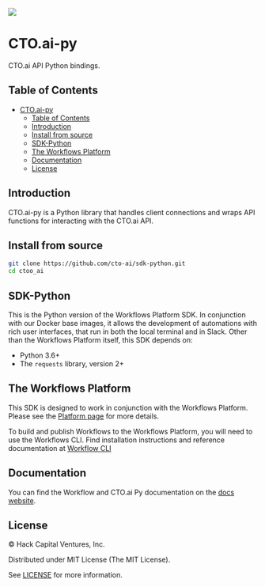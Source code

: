 ![](https://cto.ai/static/sdk-banner.png)


# CTO.ai-py

CTO.ai API Python bindings.


## Table of Contents

- [CTO.ai-py](#ctoai-py)
  - [Table of Contents](#table-of-contents)
  - [Introduction](#introduction)
  - [Install from source](#install-from-source)
  - [SDK-Python](#sdk-python)
  - [The Workflows Platform](#the-workflows-platform)
  - [Documentation](#documentation)
  - [License](#license)


## Introduction 

CTO.ai-py is a Python library that handles client connections and wraps API functions for interacting with the CTO.ai API.


## Install from source 

```bash
git clone https://github.com/cto-ai/sdk-python.git
cd ctoo_ai
```


## SDK-Python

This is the Python version of the Workflows Platform SDK. In
conjunction with our Docker base images, it allows the development of automations with rich user interfaces, that run in both the local terminal and in Slack. Other than the Workflows Platform itself, this SDK depends on:

- Python 3.6+
- The `requests` library, version 2+

## The Workflows Platform

This SDK is designed to work in conjunction with the Workflows Platform. Please see the [Platform page](https://cto.ai/platform) for more details.

To build and publish Workflows to the Workflows Platform, you will need to use the Workflows CLI. Find installation instructions and reference documentation at [Workflow CLI](https://cto.ai/docs/install-cli)

## Documentation 

You can find the Workflow and CTO.ai Py documentation on the [docs website](https://cto.ai/docs/python-sdk-overview).


## License 

© Hack Capital Ventures, Inc.

Distributed under MIT License (The MIT License).

See [LICENSE](LICENSE) for more information.

